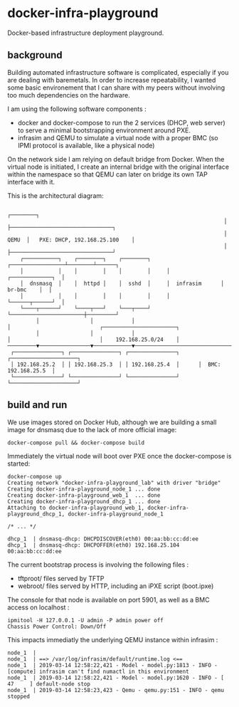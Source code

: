 # docker-infra-playground
Docker-based infrastructure deployment playground.

## background

Building automated infrastructure software is complicated, especially if you are dealing with baremetals. In order to increase repeatability, I wanted some basic environement that I can share with my peers without involving too much dependencies on the hardware.

I am using the following software components :
 * docker and docker-compose to run the 2 services (DHCP, web server) to serve a minimal bootstrapping environment around PXE. 
 * infrasim and QEMU to simulate a virtual node with a proper BMC (so IPMI protocol is available, like a physical node)

On the network side I am relying on default bridge from Docker. When the virtual node is initiated, I create an internal bridge with the original interface within the namespace so that QEMU can later on bridge its own TAP interface with it. 

This is the architectural diagram:
```
                                                                    ┌────────┐                                                      
                                                                    │        ├────────────────────────────────┐                     
                                                                    │  QEMU  │   PXE: DHCP, 192.168.25.100    │                     
                                                                    │        ├────────────────────────────────┘                     
    ┌───────────┐    ┌────────┐    ┌────────┐     ┌─────────────────┴────────┴──────┐                                               
    │           │    │        │    │        │     │                ┌─────────────┐  │                                               
    │  dnsmasq  │    │  httpd │    │  sshd  │     │  infrasim      │   br-bmc    │  │                                               
    │           │    │        │    │        │     │                └──────┬──────┘  │                                               
    └────┬──────┘    └────┬───┘    └───┬────┘     └───────────────────────┼─────────┘                                               
         │                │            │                                  │                            ┌───────────────────────┐    
         │                │            │                                  │                            │    192.168.25.0/24    │    
─────────▼────────────────▼────────────▼──────────────────────────────────▼────────────────────────────┴───────────────────────┴───▶
 ┌───────────────┐ ┌───────────────┐ ┌───────────────┐      ┌─────────────────────┐                                                 
 │ 192.168.25.2  │ │ 192.168.25.3  │ │ 192.168.25.4  │      │  BMC: 192.168.25.5  │                                                 
 └───────────────┘ └───────────────┘ └───────────────┘      └─────────────────────┘                                                 
```

## build and run

We use images stored on Docker Hub, although we are building a small image for dnsmasq due to the lack of more official image:
```
docker-compose pull && docker-compose build
```

Immediately the virtual node will boot over PXE once the docker-compose is started: 
```
docker-compose up
Creating network "docker-infra-playground_lab" with driver "bridge"
Creating docker-infra-playground_node_1 ... done
Creating docker-infra-playground_web_1  ... done
Creating docker-infra-playground_dhcp_1 ... done
Attaching to docker-infra-playground_web_1, docker-infra-playground_dhcp_1, docker-infra-playground_node_1

/* ... */ 

dhcp_1  | dnsmasq-dhcp: DHCPDISCOVER(eth0) 00:aa:bb:cc:dd:ee
dhcp_1  | dnsmasq-dhcp: DHCPOFFER(eth0) 192.168.25.104 00:aa:bb:cc:dd:ee
```

The current bootstrap process is involving the following files : 
 * tftproot/ files served by TFTP
 * webroot/ files served by HTTP, including an iPXE script (boot.ipxe)

The console for that node is available on port 5901, as well as a BMC access on localhost : 

```
ipmitool -H 127.0.0.1 -U admin -P admin power off
Chassis Power Control: Down/Off
```

This impacts immediatly the underlying QEMU instance within infrasim : 
```
node_1  |
node_1  | ==> /var/log/infrasim/default/runtime.log <==
node_1  | 2019-03-14 12:58:22,421 - Model - model.py:1813 - INFO - [compute] infrasim can't find numactl in this environment
node_1  | 2019-03-14 12:58:22,421 - Model - model.py:1620 - INFO - [ 47     ] default-node stop
node_1  | 2019-03-14 12:58:23,423 - Qemu - qemu.py:151 - INFO - qemu stopped
```
